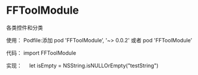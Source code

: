 # FFToolModule
各类控件和分类


使用：
Podfile:添加
pod 'FFToolModule’, '~> 0.0.2' 或者
pod 'FFToolModule’

代码：
import FFToolModule

实现：
     let isEmpty = NSString.isNULLOrEmpty("testString")


